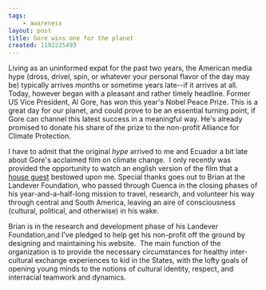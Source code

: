 ```yaml
---
tags:
    - awareness
layout: post
title: Gore wins one for the planet
created: 1192225493
---
```

<p>Living as an uninformed expat for the past two years, the American media hype (dross, drivel, spin, or whatever your personal flavor of the day may be) typically arrives months or sometime years late--if it arrives at all.&nbsp; Today, however began with a pleasant and rather timely headline. Former US Vice President, Al Gore, has won this year's Nobel Peace Prize. This is a great day for our planet, and could prove to be an essential turning point, if Gore can channel this latest success in a meaningful way. He's already promised to donate his share of the prize to the non-profit Alliance for Climate Protection.</p>

<p>I have to admit that the original <span style="font-style: italic;">hype</span> arrived to me and Ecuador a bit late about Gore's acclaimed film on climate change.&nbsp; I only recently was provided the opportunity to watch an english version of the film that a <a target="_blank" title="Ride my couch at CouchSurfing.com" href="http://couchsurfing.com/jrguitar21">house guest</a> bestowed upon me. Special thanks goes out to Brian at the Landever Foundation, who passed through Cuenca in the closing phases of his year-and-a-half-long mission to travel, research, and volunteer his way through central and South America, leaving an aire of consciousness (cultural, political, and otherwise) in his wake.</p>

<p>Brian is in the research and development phase of his Landever Foundation,and I've pledged to help get his non-profit off the ground by designing and maintaining his website.&nbsp; The main function of the organization is to provide the necessary circumstances for healthy inter-cultural exchange experiences to kid in the States, with the lofty goals of opening young minds to the notions of cultural identity, respect, and interracial teamwork and dynamics.</p>
